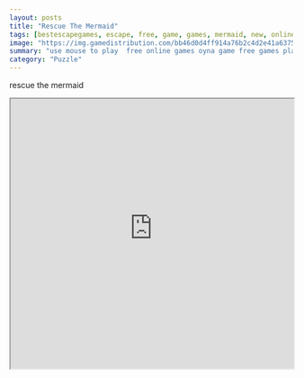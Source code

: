 ```yaml
---
layout: posts
title: "Rescue The Mermaid"
tags: [bestescapegames, escape, free, game, games, mermaid, new, online, play, rescue, download, ga, free, online, games, oyna, game, free, games, play, play, games]
image: "https://img.gamedistribution.com/bb46d0d4ff914a76b2c4d2e41a63755d.jpg"
summary: "use mouse to play  free online games oyna game free games play play games"
category: "Puzzle"
---
```


rescue the mermaid

<iframe width="100%" height="480px;" src="https://flash.gamedistribution.com?game=bb46d0d4ff914a76b2c4d2e41a63755d"></iframe>